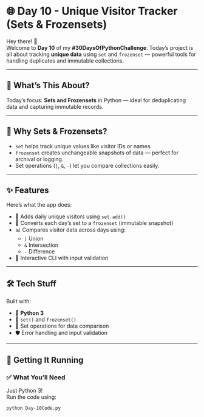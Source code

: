 # 🌐 Day 10 - Unique Visitor Tracker (Sets & Frozensets)

Hey there! 👋  
Welcome to **Day 10** of my **#30DaysOfPythonChallenge**. Today’s project is all about tracking **unique data** using `set` and `frozenset` — powerful tools for handling duplicates and immutable collections.

---

## 📌 What’s This About?
Today’s focus: **Sets and Frozensets** in Python — ideal for deduplicating data and capturing immutable records.

---

## 💭 Why Sets & Frozensets?
- `set` helps track unique values like visitor IDs or names.
- `frozenset` creates unchangeable snapshots of data — perfect for archival or logging.
- Set operations (`|`, `&`, `-`) let you compare collections easily.

---

## ✨ Features

Here’s what the app does:
- 👥 Adds daily unique visitors using `set.add()`
- 🧊 Converts each day’s set to a `frozenset` (immutable snapshot)
- 📊 Compares visitor data across days using:
  - `|` Union
  - `&` Intersection
  - `-` Difference
- 🔄 Interactive CLI with input validation

---

## 🛠️ Tech Stuff

Built with:
- 🐍 **Python 3**
- 🔁 `set()` and `frozenset()`
- 🔎 Set operations for data comparison
- 🛡️ Error handling and input validation

---

## 🚀 Getting It Running

### ✅ What You’ll Need
Just Python 3!  
Run the code using:
```bash
python Day-10Code.py
